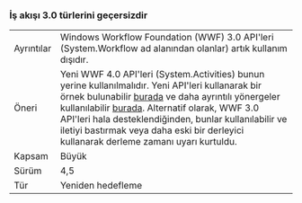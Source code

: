 ### <a name="workflow-30-types-are-obsolete"></a>İş akışı 3.0 türlerini geçersizdir

|   |   |
|---|---|
|Ayrıntılar|Windows Workflow Foundation (WWF) 3.0 API'leri (System.Workflow ad alanından olanlar) artık kullanım dışıdır.|
|Öneri|Yeni WWF 4.0 API'leri (System.Activities) bunun yerine kullanılmalıdır. Yeni API'leri kullanarak bir örnek bulunabilir [burada](~/docs/framework/windows-workflow-foundation/how-to-update-the-definition-of-a-running-workflow-instance.md) ve daha ayrıntılı yönergeler kullanılabilir [burada](https://blogs.msdn.com/b/workflowteam/archive/2012/02/08/deprecatingwf3.aspx). Alternatif olarak, WWF 3.0 API'leri hala desteklendiğinden, bunlar kullanılabilir ve iletiyi bastırmak veya daha eski bir derleyici kullanarak derleme zamanı uyarı kurtuldu.|
|Kapsam|Büyük|
|Sürüm|4,5|
|Tür|Yeniden hedefleme|

